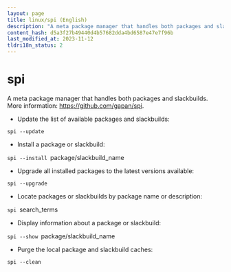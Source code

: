 ```yaml
---
layout: page
title: linux/spi (English)
description: "A meta package manager that handles both packages and slackbuilds."
content_hash: d5a3f27b49440d4b57682dda4bd6587e47e7f96b
last_modified_at: 2023-11-12
tldri18n_status: 2
---
```

# spi

A meta package manager that handles both packages and slackbuilds.
More information: <https://github.com/gapan/spi>.

- Update the list of available packages and slackbuilds:

`spi --update`

- Install a package or slackbuild:

`spi --install `<span class="tldr-var badge badge-pill bg-dark-lm bg-white-dm text-white-lm text-dark-dm font-weight-bold">package/slackbuild_name</span>

- Upgrade all installed packages to the latest versions available:

`spi --upgrade`

- Locate packages or slackbuilds by package name or description:

`spi `<span class="tldr-var badge badge-pill bg-dark-lm bg-white-dm text-white-lm text-dark-dm font-weight-bold">search_terms</span>

- Display information about a package or slackbuild:

`spi --show `<span class="tldr-var badge badge-pill bg-dark-lm bg-white-dm text-white-lm text-dark-dm font-weight-bold">package/slackbuild_name</span>

- Purge the local package and slackbuild caches:

`spi --clean`

